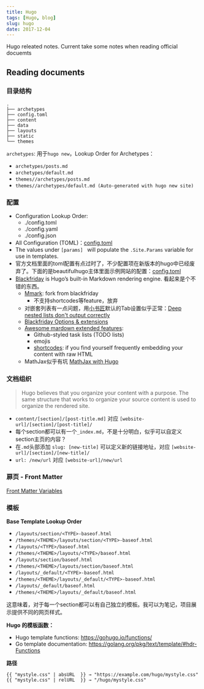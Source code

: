 ```yaml
---
title: Hugo
tags: [Hugo, blog]
slug: hugo
date: 2017-12-04
---
```


Hugo releated notes. Current take some notes when reading official docuemts


## Reading documents

### 目录结构

```
.
├── archetypes
├── config.toml
├── content
├── data
├── layouts
├── static
└── themes
```

`archetypes`: 用于`hugo new`，Lookup Order for Archetypes：

- `archetypes/posts.md`
- `archetypes/default.md`
- `themes//archetypes/posts.md`
- `themes//archetypes/default.md (Auto-generated with hugo new site)`

### 配置

- Configuration Lookup Order:
    - ./config.toml
    - ./config.yaml
    - ./config.json
- All Configuration (TOML)：[config.toml](https://gohugo.io/getting-started/configuration/#toml-configuration)
- The values under `[params] ` will populate the `.Site.Params` variable for use in templates.
- 官方文档里面的toml配置有点过时了，不少配置项在新版本的hugo中已经废弃了。下面的是beautifulhugo主体里面示例网站的配置：[config.toml](https://raw.githubusercontent.com/halogenica/beautifulhugo/master/exampleSite/config.toml)
- [Blackfriday](https://github.com/russross/blackfriday) is Hugo’s built-in Markdown rendering engine. 看起来是个不错的东西。
    - [Mmark](https://github.com/miekg/mmark): fork from blackfriday
        - 不支持shortcodes等feature，放弃
    - 对嵌套列表有一点问题，用[小书匠](http://markdown.xiaoshujiang.com/)默认的Tab设置似乎正常：[Deep nested lists don't output correctly](https://github.com/russross/blackfriday/issues/329)
    - [Blackfriday Options & extensions](https://gohugo.io/content-management/formats/#blackfriday-options)
    - [Awesome mardown extended features](https://gohugo.io/content-management/formats/#extend-markdown):
        - Github-styled task lists (TODO lists)
        - emojis
        - [shortcodes](https://gohugo.io/content-management/shortcodes/): if you find yourself frequently embedding your content with raw HTML
    - MathJax似乎有坑 [MathJax with Hugo](https://gohugo.io/content-management/formats/#mathjax-with-hugo)

<!--more-->

### 文档组织

> Hugo believes that you organize your content with a purpose. The same structure that works to organize your source content is used to organize the rendered site. 

- `content/[section]/[post-title.md]` 对应 `[website-url]/[section]/[post-title]/`
- 每个section都可以有一个`_index.md`，不是十分明白，似乎可以自定义section主页的内容？
- 在`.md`头部添加 `slug: [new-title]` 可以定义新的链接地址，对应 `[website-url]/[section]/[new-title]/`
- `url: /new/url` 对应 `[website-url]/new/url`

### 扉页 - Front Matter

[Front Matter Variables](https://gohugo.io/content-management/front-matter/#front-matter-variables)

### 模板

**Base Template Lookup Order**

- `/layouts/section/<TYPE>-baseof.html`
- `/themes/<THEME>/layouts/section/<TYPE>-baseof.html`
- `/layouts/<TYPE>/baseof.html`
- `/themes/<THEME>/layouts/<TYPE>/baseof.html`
- `/layouts/section/baseof.html`
- `/themes/<THEME>/layouts/section/baseof.html`
- `/layouts/_default/<TYPE>-baseof.html`
- `/themes/<THEME>/layouts/_default/<TYPE>-baseof.html`
- `/layouts/_default/baseof.html`
- `/themes/<THEME>/layouts/_default/baseof.html`

这意味着，对于每一个section都可以有自己独立的模板。我可以为笔记，项目展示提供不同的网页样式。

**Hugo 的模板函数：**

- Hugo template functions: https://gohugo.io/functions/
- Go template documentation: https://golang.org/pkg/text/template/#hdr-Functions

**路径**

```
{{ "mystyle.css" | absURL  }} → "https://example.com/hugo/mystyle.css"
{{ "mystyle.css" | relURL  }} → "/hugo/mystyle.css"
```
